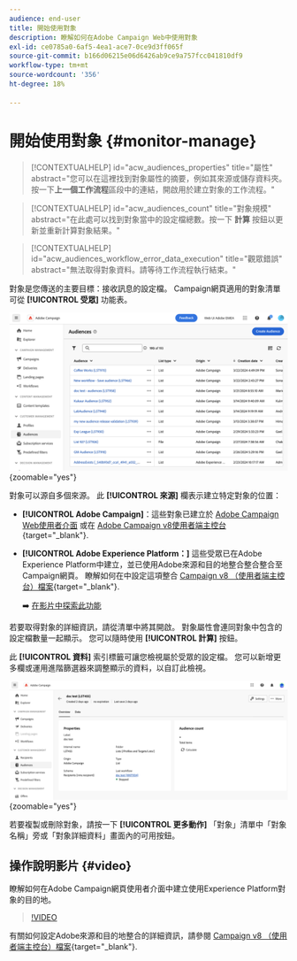 ```yaml
---
audience: end-user
title: 開始使用對象
description: 瞭解如何在Adobe Campaign Web中使用對象
exl-id: ce0785a0-6af5-4ea1-ace7-0ce9d3ff065f
source-git-commit: b166d06215e06d6426ab9ce9a757fcc041810df9
workflow-type: tm+mt
source-wordcount: '356'
ht-degree: 18%

---
```


# 開始使用對象 {#monitor-manage}

>[!CONTEXTUALHELP]
>id="acw_audiences_properties"
>title="屬性"
>abstract="您可以在這裡找到對象屬性的摘要，例如其來源或儲存資料夾。 按一下&#x200B;**上一個工作流程**&#x200B;區段中的連結，開啟用於建立對象的工作流程。"

>[!CONTEXTUALHELP]
>id="acw_audiences_count"
>title="對象規模"
>abstract="在此處可以找到對象當中的設定檔總數。按一下 **計算** 按鈕以更新並重新計算對象結果。"

>[!CONTEXTUALHELP]
>id="acw_audiences_workflow_error_data_execution"
>title="觀眾錯誤"
>abstract="無法取得對象資料。請等待工作流程執行結束。"

對象是您傳送的主要目標：接收訊息的設定檔。 Campaign網頁適用的對象清單可從 **[!UICONTROL 受眾]** 功能表。

![](assets/audiences-list.png){zoomable=&quot;yes&quot;}

對象可以源自多個來源。 此 **[!UICONTROL 來源]** 欄表示建立特定對象的位置：

* **[!UICONTROL Adobe Campaign]**：這些對象已建立於 [Adobe Campaign Web使用者介面](create-audience.md) 或在 [Adobe Campaign v8使用者端主控台](https://experienceleague.adobe.com/docs/campaign/campaign-v8/audience/create-audiences/create-audiences.html){target="_blank"}.

* **[!UICONTROL Adobe Experience Platform：]** 這些受眾已在Adobe Experience Platform中建立，並已使用Adobe來源和目的地整合整合整合至Campaign網頁。 瞭解如何在中設定這項整合 [Campaign v8 （使用者端主控台）檔案](https://experienceleague.adobe.com/docs/campaign/campaign-v8/connect/ac-aep/ac-aep.html){target="_blank"}.

  ➡️ [在影片中探索此功能](#video)

若要取得對象的詳細資訊，請從清單中將其開啟。 對象屬性會連同對象中包含的設定檔數量一起顯示。 您可以隨時使用 **[!UICONTROL 計算]** 按鈕。

此 **[!UICONTROL 資料]** 索引標籤可讓您檢視屬於受眾的設定檔。 您可以新增更多欄或運用進階篩選器來調整顯示的資料，以自訂此檢視。

![](assets/audiences-details.png){zoomable=&quot;yes&quot;}

若要複製或刪除對象，請按一下 **[!UICONTROL 更多動作]** 「對象」清單中「對象名稱」旁或「對象詳細資料」畫面內的可用按鈕。

## 操作說明影片 {#video}

瞭解如何在Adobe Campaign網頁使用者介面中建立使用Experience Platform對象的目的地。

>[!VIDEO](https://video.tv.adobe.com/v/3427635?quality=12)

有關如何設定Adobe來源和目的地整合的詳細資訊，請參閱 [Campaign v8 （使用者端主控台）檔案](https://experienceleague.adobe.com/docs/campaign/campaign-v8/connect/ac-aep/ac-aep.html){target="_blank"}.
